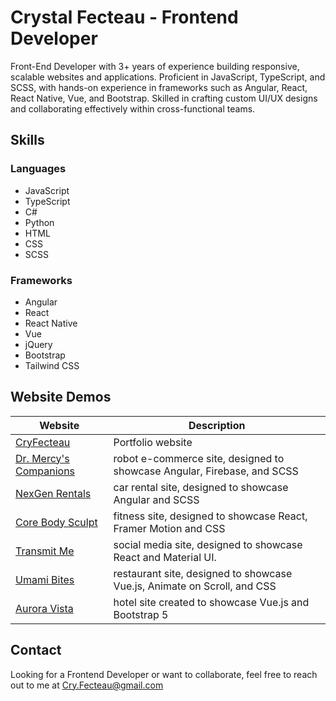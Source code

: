 # Crystal Fecteau - Frontend Developer

Front-End Developer with 3+ years of experience building responsive, scalable websites and applications. Proficient in JavaScript, TypeScript, and SCSS, with hands-on experience in frameworks such as Angular, React, React Native, Vue, and Bootstrap. Skilled in crafting custom UI/UX designs and collaborating effectively within cross-functional teams.

## Skills
### Languages                              
  - JavaScript                                    
  - TypeScript                                     
  - C#                                       
  - Python                                         
  - HTML                                              
  - CSS                                               
  - SCSS      

### Frameworks                      
  -  Angular                         
  -  React                           
  -  React Native                    
  -  Vue                             
  -  jQuery   
  -  Bootstrap                       
  -  Tailwind CSS                     


## Website Demos
| Website                   | Description                          |
| -------------------------- | ------------------------------- |
| [CryFecteau](https://cryfecteau.github.io/CryFecteau/) | Portfolio website |
| [Dr. Mercy's Companions](https://cryfecteau.github.io/DrMercysCompanions) | robot e-commerce site, designed to showcase Angular, Firebase, and SCSS |
| [NexGen Rentals](https://cryfecteau.github.io/NexGen-Rentals/) | car rental site, designed to showcase Angular and SCSS |
| [Core Body Sculpt](https://cryfecteau.github.io/Core-Body-Sculpt/)| fitness site, designed to showcase React, Framer Motion and CSS  |
| [Transmit Me](https://cryfecteau.github.io/Transmit-Me/) | social media site, designed to showcase React and Material UI. |
| [Umami Bites](https://cryfecteau.github.io/umami-bites/) | restaurant site, designed to showcase Vue.js, Animate on Scroll, and CSS |
| [Aurora Vista](https://cryfecteau.github.io/aurora-vista/) | hotel site created to showcase Vue.js and Bootstrap 5 |

## Contact
Looking for a Frontend Developer or want to collaborate, feel free to reach out to me at Cry.Fecteau@gmail.com








